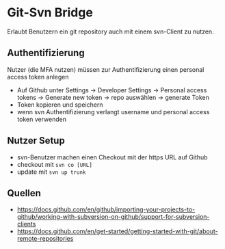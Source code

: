 # Git-Svn Bridge
Erlaubt Benutzern ein git repository auch mit einem svn-Client zu nutzen.

## Authentifizierung
Nutzer (die MFA nutzen) müssen zur Authentifizierung einen personal access token anlegen
* Auf Github unter Settings -> Developer Settings -> Personal access tokens -> Generate new token -> repo auswählen -> generate Token
* Token kopieren und speichern
* wenn svn Authentifizierung verlangt username und personal access token verwenden

## Nutzer Setup
* svn-Benutzer machen einen Checkout mit der https URL auf Github
* checkout mit `svn co [URL]`
* update mit `svn up trunk`

## Quellen
* https://docs.github.com/en/github/importing-your-projects-to-github/working-with-subversion-on-github/support-for-subversion-clients
* https://docs.github.com/en/get-started/getting-started-with-git/about-remote-repositories